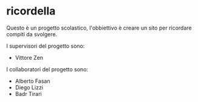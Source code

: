 # ricordella

Questo è un progetto scolastico, l'obbiettivo è creare un sito per ricordare compiti da svolgere.

I supervisori del progetto sono:
 - Vittore Zen

I collaboratori del progetto sono:
 - Alberto Fasan
 - Diego Lizzi
 - Badr Tirari